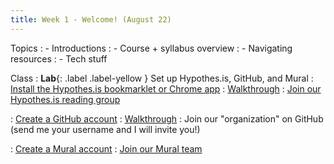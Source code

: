 ```yaml
---
title: Week 1 - Welcome! (August 22)
---
```


Topics
: - Introductions
: - Course + syllabus overview
: - Navigating resources
: - Tech stuff

Class
: **Lab**{: .label .label-yellow } Set up Hypothes.is, GitHub, and Mural
: [Install the Hypothes.is bookmarklet or Chrome app](https://web.hypothes.is/)
  : [Walkthrough](https://craftingdh.netlify.app/tutorials/hypothesis/)
: [Join our Hypothes.is reading group](https://hypothes.is/groups/WpyDko1Q/digital-history-fall-22)

: [Create a GitHub account](https://github.com/)
  : [Walkthrough](https://craftingdh.netlify.app/tutorials/github/)
: Join our "organization" on GitHub (send me your username and I will invite you!)

: [Create a Mural account](https://mural.co/)
: [Join our Mural team](https://app.mural.co/invitation/team/digitalhistoryfall20226051?code=666b2ff38ba748f8a210e6ea152c5ad7&sender=uf8efadd416870c5b91552745)